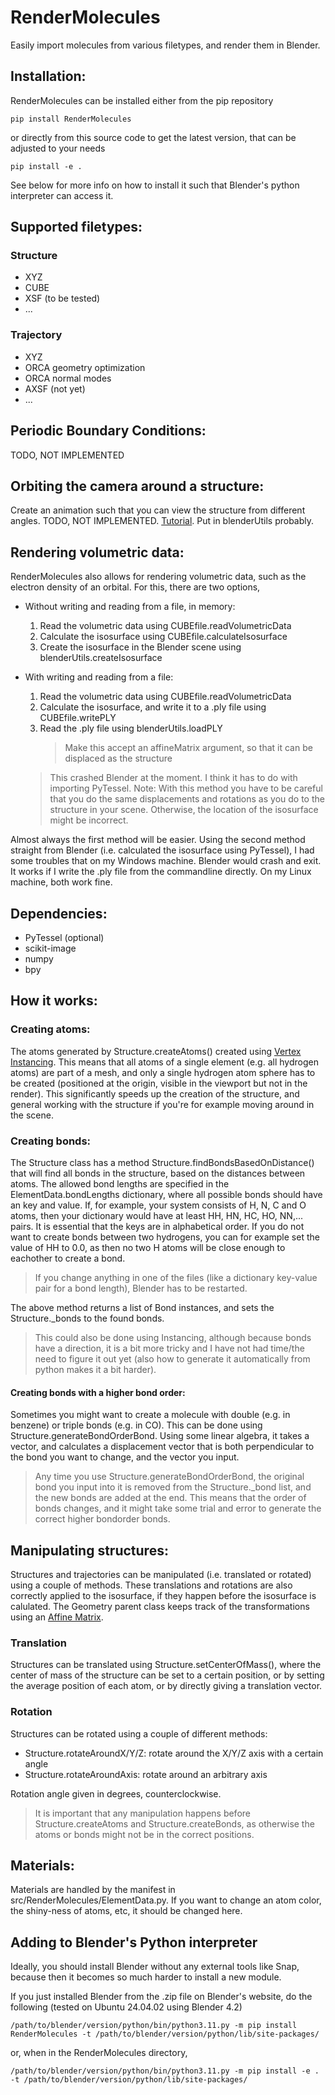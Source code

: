 # RenderMolecules
Easily import molecules from various filetypes, and render them in Blender.

## Installation:
RenderMolecules can be installed either from the pip repository
    
    pip install RenderMolecules
or directly from this source code to get the latest version, that can be adjusted to your needs

    pip install -e . 
See below for more info on how to install it such that Blender's python interpreter can access it.

## Supported filetypes:
### Structure
 - XYZ
 - CUBE
 - XSF (to be tested)
 - ...
### Trajectory
 - XYZ
 - ORCA geometry optimization
 - ORCA normal modes
 - AXSF (not yet)
 - ...

## Periodic Boundary Conditions:
TODO, NOT IMPLEMENTED

## Orbiting the camera around a structure:
Create an animation such that you can view the structure from different angles.
TODO, NOT IMPLEMENTED.
[Tutorial](https://www.blendernation.com/2020/07/08/blender-quick-tip-rotate-orbit-camera-around-object/).
Put in blenderUtils probably.


## Rendering volumetric data:
RenderMolecules also allows for rendering volumetric data, such as the electron 
density of an orbital. For this, there are two options, 
- Without writing and reading from a file, in memory:
    1. Read the volumetric data using CUBEfile.readVolumetricData 
    2. Calculate the isosurface using CUBEfile.calculateIsosurface
    3. Create the isosurface in the Blender scene using blenderUtils.createIsosurface
- With writing and reading from a file:
    1. Read the volumetric data using CUBEfile.readVolumetricData 
    2. Calculate the isosurface, and write it to a .ply file using CUBEfile.writePLY
    3. Read the .ply file using blenderUtils.loadPLY
        > Make this accept an affineMatrix argument, so that it can be displaced as the structure
    
    > This crashed Blender at the moment. I think it has to do with importing PyTessel.
    > Note: With this method you have to be careful that you do the same displacements and rotations as you do to the structure in your scene. Otherwise, the location of the isosurface might be incorrect.

Almost always the first method will be easier. Using the second method straight from Blender (i.e. calculated the isosurface using PyTessel), I had some troubles that on my Windows machine. Blender would crash and exit. It works if I write the .ply file from the commandline directly. On my Linux machine, both work fine.

## Dependencies:
 - PyTessel (optional)
 - scikit-image
 - numpy
 - bpy

## How it works:
### Creating atoms:
The atoms generated by Structure.createAtoms() created using [Vertex Instancing](https://docs.blender.org/manual/en/latest/scene_layout/object/properties/instancing/verts.html). This means that all atoms of a single element (e.g. all hydrogen atoms) are part of a mesh, and only a single hydrogen atom sphere has to be created (positioned at the origin, visible in the viewport but not in the render). This significantly speeds up the creation of the structure, and general working with the structure if you're for example moving around in the scene.

### Creating bonds:
The Structure class has a method Structure.findBondsBasedOnDistance() that will find all bonds in the structure, based on the distances between atoms. The allowed bond lengths are specified in the ElementData.bondLengths dictionary, where all possible bonds should have an key and value. If, for example, your system consists of H, N, C and O atoms, then your dictionary would have at least HH, HN, HC, HO, NN,... pairs. It is essential that the keys are in alphabetical order. If you do not want to create bonds between two hydrogens, you can for example set the value of HH to 0.0, as then no two H atoms will be close enough to eachother to create a bond. 

> If you change anything in one of the files (like a dictionary key-value pair for a bond length), Blender has to be restarted.

The above method returns a list of Bond instances, and sets the Structure._bonds to the found bonds.

> This could also be done using Instancing, although because bonds have a direction, it is a bit more tricky and I have not had time/the need to figure it out yet (also how to generate it automatically from python makes it a bit harder).

#### Creating bonds with a higher bond order:
Sometimes you might want to create a molecule with double (e.g. in benzene) or triple bonds (e.g. in CO). This can be done using Structure.generateBondOrderBond. Using some linear algebra, it takes a vector, and calculates a displacement vector that is both perpendicular to the bond you want to change, and the vector you input. 

> Any time you use Structure.generateBondOrderBond, the original bond you input into it is removed from the Structure._bond list, and the new bonds are added at the end. This means that the order of bonds changes, and it might take some trial and error to generate the correct higher bondorder bonds.

## Manipulating structures:
Structures and trajectories can be manipulated (i.e. translated or rotated) using a couple of methods. These translations and rotations are also correctly applied to the isosurface, if they happen before the isosurface is calulated.
The Geometry parent class keeps track of the transformations using an [Affine Matrix](https://en.wikipedia.org/wiki/Affine_transformation).

### Translation
Structures can be translated using Structure.setCenterOfMass(), where the center of mass of the structure can be set to a certain position, or by setting the average position of each atom, or by directly giving a translation vector.

### Rotation
Structures can be rotated using a couple of different methods:
 - Structure.rotateAroundX/Y/Z: rotate around the X/Y/Z axis with a certain angle
 - Structure.rotateAroundAxis: rotate around an arbitrary axis

Rotation angle given in degrees, counterclockwise.

> It is important that any manipulation happens before Structure.createAtoms and Structure.createBonds, as otherwise the atoms or bonds might not be in the correct positions.

## 

 
## Materials:
Materials are handled by the manifest in src/RenderMolecules/ElementData.py. If you want to change an atom color, the shiny-ness of atoms, etc, it should be changed here.

## Adding to Blender's Python interpreter
Ideally, you should install Blender without any external tools like Snap, because then it becomes so much harder to install a new module.

If you just installed Blender from the .zip file on Blender's website, do the following (tested on Ubuntu 24.04.02 using Blender 4.2)

    /path/to/blender/version/python/bin/python3.11.py -m pip install RenderMolecules -t /path/to/blender/version/python/lib/site-packages/

or, when in the RenderMolecules directory,

    /path/to/blender/version/python/bin/python3.11.py -m pip install -e . -t /path/to/blender/version/python/lib/site-packages/
